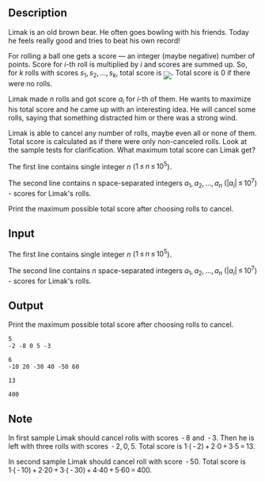 ## Description

<div><p>Limak is an old brown bear. He often goes bowling with his friends. Today he feels really good and tries to beat his own record!</p><p>For rolling a ball one gets a score — an integer (maybe negative) number of points. Score for <span class="tex-span"><i>i</i></span>-th roll is multiplied by <span class="tex-span"><i>i</i></span> and scores are summed up. So, for <span class="tex-span"><i>k</i></span> rolls with scores <span class="tex-span"><i>s</i><sub class="lower-index">1</sub>, <i>s</i><sub class="lower-index">2</sub>, ..., <i>s</i><sub class="lower-index"><i>k</i></sub></span>, total score is <img align="middle" class="tex-formula" src="file://97WzQTei.png" style="max-width: 100.0%;max-height: 100.0%;">. Total score is <span class="tex-span">0</span> if there were no rolls.</p><p>Limak made <span class="tex-span"><i>n</i></span> rolls and got score <span class="tex-span"><i>a</i><sub class="lower-index"><i>i</i></sub></span> for <span class="tex-span"><i>i</i></span>-th of them. He wants to maximize his total score and he came up with an interesting idea. He will cancel some rolls, saying that something distracted him or there was a strong wind.</p><p>Limak is able to cancel any number of rolls, maybe even all or none of them. Total score is calculated as if there were only non-canceled rolls. Look at the sample tests for clarification. What maximum total score can Limak get?</p></div><div class="input-specification"><p>The first line contains single integer <span class="tex-span"><i>n</i></span> (<span class="tex-span">1 ≤ <i>n</i> ≤ 10<sup class="upper-index">5</sup></span>).</p><p>The second line contains <span class="tex-span"><i>n</i></span> space-separated integers <span class="tex-span"><i>a</i><sub class="lower-index">1</sub>, <i>a</i><sub class="lower-index">2</sub>, ..., <i>a</i><sub class="lower-index"><i>n</i></sub></span> (<span class="tex-span">|<i>a</i><sub class="lower-index"><i>i</i></sub>| ≤ 10<sup class="upper-index">7</sup>)</span> - scores for Limak's rolls.</p></div><div class="output-specification"><p>Print the maximum possible total score after choosing rolls to cancel.</p></div>

## Input

<p>The first line contains single integer <span class="tex-span"><i>n</i></span> (<span class="tex-span">1 ≤ <i>n</i> ≤ 10<sup class="upper-index">5</sup></span>).</p><p>The second line contains <span class="tex-span"><i>n</i></span> space-separated integers <span class="tex-span"><i>a</i><sub class="lower-index">1</sub>, <i>a</i><sub class="lower-index">2</sub>, ..., <i>a</i><sub class="lower-index"><i>n</i></sub></span> (<span class="tex-span">|<i>a</i><sub class="lower-index"><i>i</i></sub>| ≤ 10<sup class="upper-index">7</sup>)</span> - scores for Limak's rolls.</p>

## Output

<p>Print the maximum possible total score after choosing rolls to cancel.</p>





```input1
5
-2 -8 0 5 -3

```




```input2
6
-10 20 -30 40 -50 60

```




```output1
13

```




```output2
400

```



## Note

<p>In first sample Limak should cancel rolls with scores <span class="tex-span"> - 8</span> and <span class="tex-span"> - 3</span>. Then he is left with three rolls with scores <span class="tex-span"> - 2, 0, 5</span>. Total score is <span class="tex-span">1·( - 2) + 2·0 + 3·5 = 13</span>.</p><p>In second sample Limak should cancel roll with score <span class="tex-span"> - 50</span>. Total score is <span class="tex-span">1·( - 10) + 2·20 + 3·( - 30) + 4·40 + 5·60 = 400</span>.</p>
